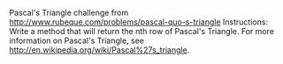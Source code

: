 Pascal's Triangle challenge from http://www.rubeque.com/problems/pascal-quo-s-triangle
Instructions:
Write a method that will return the nth row of Pascal's Triangle. For more information on Pascal's Triangle, see http://en.wikipedia.org/wiki/Pascal%27s_triangle.